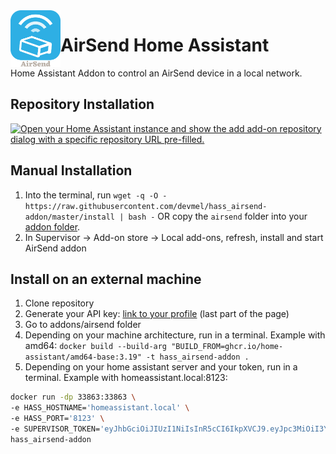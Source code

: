 <img align="left" width="80" src="https://raw.githubusercontent.com/devmel/hass_airsend-addon/master/icons/icon.png" alt="App icon">

# AirSend Home Assistant

Home Assistant Addon to control an AirSend device in a local network.

## Repository Installation

[![Open your Home Assistant instance and show the add add-on repository dialog with a specific repository URL pre-filled.](https://my.home-assistant.io/badges/supervisor_add_addon_repository.svg)](https://my.home-assistant.io/redirect/supervisor_add_addon_repository/?repository_url=https%3A%2F%2Fgithub.com%2Fdevmel%2Fhass_airsend-addon)


## Manual Installation

1. Into the terminal, run `wget -q -O - https://raw.githubusercontent.com/devmel/hass_airsend-addon/master/install | bash -`
 OR copy the `airsend` folder into your [addon folder](https://developers.home-assistant.io/docs/creating_integration_file_structure/#where-home-assistant-looks-for-integrations).
2. In Supervisor -> Add-on store -> Local add-ons, refresh, install and start AirSend addon


## Install on an external machine
1. Clone repository
2. Generate your API key: [link to your profile](https://my.home-assistant.io/redirect/profile/) (last part of the page)
3. Go to addons/airsend folder
4. Depending on your machine architecture, run in a terminal. Example with amd64: `docker build --build-arg "BUILD_FROM=ghcr.io/home-assistant/amd64-base:3.19" -t hass_airsend-addon .`
5. Depending on your home assistant server and your token, run in a terminal. Example with homeassistant.local:8123:  
```bash
docker run -dp 33863:33863 \
-e HASS_HOSTNAME='homeassistant.local' \
-e HASS_PORT='8123' \
-e SUPERVISOR_TOKEN='eyJhbGciOiJIUzI1NiIsInR5cCI6IkpXVCJ9.eyJpc3MiOiI3YTJjYjE2M2VjZjQ0MGM0OGUwYzdkOTc2MjM4YWY5MCIsImlhdCI6MTY2ODg5NzA4OCwiZXhwIjoxOTg0MjU3MDg4fQ.gyDg_jYbD561OdQ0IngAMga-4LE3DTsd6bEIGkITGTc' \
hass_airsend-addon
```
